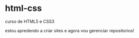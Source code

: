 # html-css
 curso de HTML5 e CSS3

estou apredendo a criar sites e agora vou gerenciar repositorios!